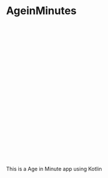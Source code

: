 # AgeinMinutes
This is a Age in Minute app using Kotlin 
<img href="https://github.com/Virendra-khorwal/AgeinMinutes/blob/master/1.jpeg" height=400px >
